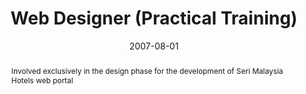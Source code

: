 ---
title: 'Web Designer (Practical Training)'
date: '2007-08-01'
duration: 'August - December 2007'
company: 'MSC Management Services Pte. Ltd.'
location: 'Selangor, Malaysia'
keyword: [web design]
hasContent: false
abstract: [Involved exclusively in the design phase for the development of Seri Malaysia Hotels web portal]
---
